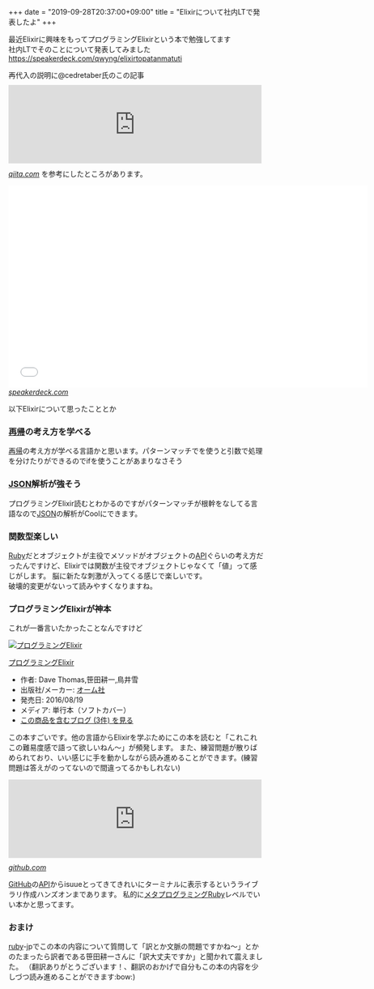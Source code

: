 +++
date = "2019-09-28T20:37:00+09:00"
title = "Elixirについて社内LTで発表したよ"
+++

<body>
<p>最近Elixirに興味をもってプログラミングElixirという本で勉強してます<br>
社内LTでそのことについて発表してみました
<a href="https://speakerdeck.com/qwyng/elixirtopatanmatuti">https://speakerdeck.com/qwyng/elixirtopatanmatuti</a></p>

<p>再代入の説明に@cedretaber氏のこの記事
<iframe src="https://hatenablog-parts.com/embed?url=https%3A%2F%2Fqiita.com%2Fcedretaber%2Fitems%2F4a7b3572acaeafe070e2" title="Elixirでも変数の再代入はできないよ - Qiita" class="embed-card embed-webcard" scrolling="no" frameborder="0" style="display: block; width: 100%; height: 155px; max-width: 500px; margin: 10px 0px;"></iframe><cite class="hatena-citation"><a href="https://qiita.com/cedretaber/items/4a7b3572acaeafe070e2">qiita.com</a></cite>
を参考にしたところがあります。</p>

<p><iframe id="talk_frame_557704" src="//speakerdeck.com/player/b9c05b7e32a347f0ae7fddfe98196579" width="710" height="399" style="border:0; padding:0; margin:0; background:transparent;" frameborder="0" allowtransparency="true" allowfullscreen="allowfullscreen" mozallowfullscreen="true" webkitallowfullscreen="true"></iframe><cite class="hatena-citation"><a href="https://speakerdeck.com/qwyng/elixirtopatanmatuti">speakerdeck.com</a></cite></p>

<p>以下Elixirについて思ったこととか</p>

<h3>
<a class="keyword" href="http://d.hatena.ne.jp/keyword/%BA%C6%B5%A2">再帰</a>の考え方を学べる</h3>

<p><a class="keyword" href="http://d.hatena.ne.jp/keyword/%BA%C6%B5%A2">再帰</a>の考え方が学べる言語かと思います。パターンマッチでを使うと引数で処理を分けたりができるのでifを使うことがあまりなさそう</p>

<h3>
<a class="keyword" href="http://d.hatena.ne.jp/keyword/JSON">JSON</a>解析が強そう</h3>

<p>プログラミングElixir読むとわかるのですがパターンマッチが根幹をなしてる言語なので<a class="keyword" href="http://d.hatena.ne.jp/keyword/JSON">JSON</a>の解析がCoolにできます。</p>

<h3>関数型楽しい</h3>

<p><a class="keyword" href="http://d.hatena.ne.jp/keyword/Ruby">Ruby</a>だとオブジェクトが主役でメソッドがオブジェクトの<a class="keyword" href="http://d.hatena.ne.jp/keyword/API">API</a>ぐらいの考え方だったんですけど、Elixirでは関数が主役でオブジェクトじゃなくて「値」って感じがします。
脳に新たな刺激が入ってくる感じで楽しいです。<br>
破壊的変更がないって読みやすくなりますね。</p>

<h3>プログラミングElixirが神本</h3>

<p>これが一番言いたかったことなんですけど</p>

<p></p>
<div class="hatena-asin-detail">
<a href="http://www.amazon.co.jp/exec/obidos/ASIN/4274219151/hatena-blog-22/"><img src="https://images-fe.ssl-images-amazon.com/images/I/518jex9rmIL._SL160_.jpg" class="hatena-asin-detail-image" alt="プログラミングElixir" title="プログラミングElixir"></a><div class="hatena-asin-detail-info">
<p class="hatena-asin-detail-title"><a href="http://www.amazon.co.jp/exec/obidos/ASIN/4274219151/hatena-blog-22/">プログラミングElixir</a></p>
<ul>
<li>
<span class="hatena-asin-detail-label">作者:</span> Dave Thomas,笹田耕一,鳥井雪</li>
<li>
<span class="hatena-asin-detail-label">出版社/メーカー:</span> <a class="keyword" href="http://d.hatena.ne.jp/keyword/%A5%AA%A1%BC%A5%E0%BC%D2">オーム社</a>
</li>
<li>
<span class="hatena-asin-detail-label">発売日:</span> 2016/08/19</li>
<li>
<span class="hatena-asin-detail-label">メディア:</span> 単行本（ソフトカバー）</li>
<li><a href="http://d.hatena.ne.jp/asin/4274219151/hatena-blog-22" target="_blank">この商品を含むブログ (3件) を見る</a></li>
</ul>
</div>
<div class="hatena-asin-detail-foot"></div>
</div>
この本すごいです。他の言語からElixirを学ぶためにこの本を読むと「これこれこの難易度感で語って欲しいねん〜」が頻発します。
また、練習問題が散りばめられており、いい感じに手を動かしながら読み進めることができます。(練習問題は答えがのってないので間違ってるかもしれない)

<p><iframe src="https://hatenablog-parts.com/embed?url=https%3A%2F%2Fgithub.com%2FQWYNG%2Felixir_intro" title="QWYNG/elixir_intro" class="embed-card embed-webcard" scrolling="no" frameborder="0" style="display: block; width: 100%; height: 155px; max-width: 500px; margin: 10px 0px;"></iframe><cite class="hatena-citation"><a href="https://github.com/QWYNG/elixir_intro">github.com</a></cite></p>

<p><a class="keyword" href="http://d.hatena.ne.jp/keyword/GitHub">GitHub</a>の<a class="keyword" href="http://d.hatena.ne.jp/keyword/API">API</a>からisuueとってきてきれいにターミナルに表示するというライブラリ作成ハンズオンまであります。
私的に<a class="keyword" href="http://d.hatena.ne.jp/keyword/%A5%E1%A5%BF%A5%D7%A5%ED%A5%B0%A5%E9%A5%DF%A5%F3%A5%B0">メタプログラミング</a><a class="keyword" href="http://d.hatena.ne.jp/keyword/Ruby">Ruby</a>レベルでいい本かと思ってます。</p>

<h3>おまけ</h3>

<p><a class="keyword" href="http://d.hatena.ne.jp/keyword/ruby">ruby</a>-jpでこの本の内容について質問して「訳とか文脈の問題ですかね〜」とかのたまったら訳者である笹田耕一さんに「訳大丈夫ですか」と聞かれて震えました。
（翻訳ありがとうございます！、翻訳のおかげで自分もこの本の内容を少しづつ読み進めることができます:bow:)</p>
</body>

